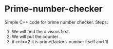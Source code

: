 # Prime-number-checker
Simple C++ code for prime number checker.
Steps:
1. We will find the divisors first.
2. We will put the counter .
3. if cnt==2 it is prime(factors-number itself and 1)
